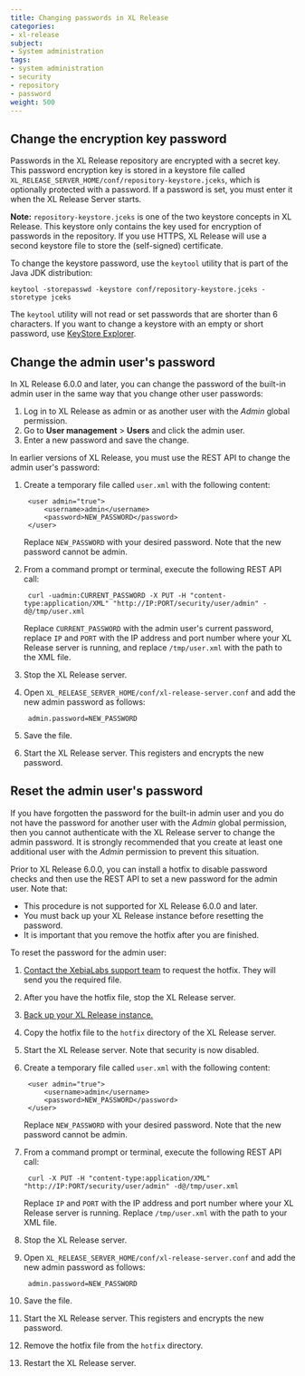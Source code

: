 ```yaml
---
title: Changing passwords in XL Release
categories:
- xl-release
subject:
- System administration
tags:
- system administration
- security
- repository
- password
weight: 500
---
```


## Change the encryption key password

Passwords in the XL Release repository are encrypted with a secret key. This password encryption key is stored in a keystore file called `XL_RELEASE_SERVER_HOME/conf/repository-keystore.jceks`, which is optionally protected with a password. If a password is set, you must enter it when the XL Release Server starts.

**Note:** `repository-keystore.jceks` is one of the two keystore concepts in XL Release. This keystore only contains the key used for encryption of passwords in the repository. If you use HTTPS, XL Release will use a second keystore file to store the (self-signed) certificate.

To change the keystore password, use the `keytool` utility that is part of the Java JDK distribution:

    keytool -storepasswd -keystore conf/repository-keystore.jceks -storetype jceks

The `keytool` utility will not read or set passwords that are shorter than 6 characters. If you want to change a keystore with an empty or short password, use [KeyStore Explorer](http://www.keystore-explorer.org/).

## Change the admin user's password

In XL Release 6.0.0 and later, you can change the password of the built-in admin user in the same way that you change other user passwords:

1. Log in to XL Release as admin or as another user with the _Admin_ global permission.
2. Go to **User management** > **Users** and click the admin user.
3. Enter a new password and save the change.

In earlier versions of XL Release, you must use the REST API to change the admin user's password:

1. Create a temporary file called `user.xml` with the following content:

        <user admin="true">
            <username>admin</username>
            <password>NEW_PASSWORD</password>
        </user>

     Replace `NEW_PASSWORD` with your desired password. Note that the new password cannot be admin.

1. From a command prompt or terminal, execute the following REST API call:

        curl -uadmin:CURRENT_PASSWORD -X PUT -H "content-type:application/XML" "http://IP:PORT/security/user/admin" -d@/tmp/user.xml

    Replace `CURRENT_PASSWORD` with the admin user's current password, replace `IP` and `PORT` with the IP address and port number where your XL Release server is running, and replace `/tmp/user.xml` with the path to the XML file.

1. Stop the XL Release server.
1. Open `XL_RELEASE_SERVER_HOME/conf/xl-release-server.conf` and add the new admin password as follows:

        admin.password=NEW_PASSWORD

1. Save the file.
1. Start the XL Release server. This registers and encrypts the new password.

## Reset the admin user's password

If you have forgotten the password for the built-in admin user and you do not have the password for another user with the _Admin_ global permission, then you cannot authenticate with the XL Release server to change the admin password. It is strongly recommended that you create at least one additional user with the _Admin_ permission to prevent this situation.

Prior to XL Release 6.0.0, you can install a hotfix to disable password checks and then use the REST API to set a new password for the admin user. Note that:

* This procedure is not supported for XL Release 6.0.0 and later.
* You must back up your XL Release instance before resetting the password.
* It is important that you remove the hotfix after you are finished.

To reset the password for the admin user:

1. [Contact the XebiaLabs support team](https://support.xebialabs.com/hc/en-us/requests/new) to request the hotfix. They will send you the required file.
1. After you have the hotfix file, stop the XL Release server.
1. [Back up your XL Release instance.](/xl-release/how-to/back-up-xl-release.html)
1. Copy the hotfix file to the `hotfix` directory of the XL Release server.
1. Start the XL Release server. Note that security is now disabled.
1. Create a temporary file called `user.xml` with the following content:

        <user admin="true">
            <username>admin</username>
            <password>NEW_PASSWORD</password>
        </user>

    Replace `NEW_PASSWORD` with your desired password. Note that the new password cannot be admin.

1. From a command prompt or terminal, execute the following REST API call:

        curl -X PUT -H "content-type:application/XML" "http://IP:PORT/security/user/admin" -d@/tmp/user.xml

    Replace `IP` and `PORT` with the IP address and port number where your XL Release server is running. Replace `/tmp/user.xml` with the path to your XML file.

1. Stop the XL Release server.
1. Open `XL_RELEASE_SERVER_HOME/conf/xl-release-server.conf` and add the new admin password as follows:

        admin.password=NEW_PASSWORD

1. Save the file.
1. Start the XL Release server. This registers and encrypts the new password.
1. Remove the hotfix file from the `hotfix` directory.
1. Restart the XL Release server.
